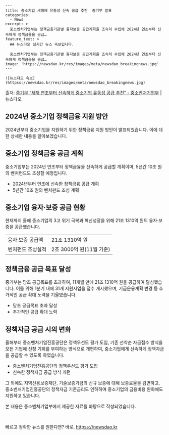     ---
    title: 중소기업 새해에 유동성 신속 공급 추진  중기부 발표
    categories:
      - News
    excerpt: >
      중소벤처기업부는 정책금융기관별 융자보증 공급계획을 조속히 수립해 2024년 연초부터 신속하게 정책금융을 공급…
    feature_text: >
      ## 뉴스다오 실시간 뉴스 속보입니다.
    
      중소벤처기업부는 정책금융기관별 융자보증 공급계획을 조속히 수립해 2024년 연초부터 신속하게 정책금융을 공급…
    image: 'https://newsdao.kr/res/images/meta/newsdao_breakingnews.jpg'
    ---
    
    ![뉴스다오 속보](httpss://newsdao.kr/res/images/meta/newsdao_breakingnews.jpg)

<p>출처: <a href="httpss://newsdao.kr/2887" rel="dofollow">중기부 “새해 연초부터 신속하게 중소기업 유동성 공급 추진” - 중소벤처기업부</a> | 뉴스다오</p>

<h2 data-ke-size="size26">2024년 중소기업 정책금융 지원 방안</h2>
<p data-ke-size="size16">2024년부터 중소기업을 지원하기 위한 정책금융 지원 방안이 발표되었습니다. 이에 대한 상세한 내용을 알아보겠습니다.</p>

<h2 data-ke-size="size24">중소기업 정책금융 공급 계획</h2>
<p data-ke-size="size16">중소기업부는 2024년 연초부터 정책금융을 신속하게 공급할 계획이며, 5년간 10조 원의 벤처펀드도 조성할 예정입니다.</p>
<ul>
  <li>2024년부터 연초에 신속한 정책금융 공급 계획</li>
  <li>5년간 10조 원의 벤처펀드 조성 계획</li>
</ul>

<h2 data-ke-size="size24">중소기업 융자·보증 공급 현황</h2>
<p data-ke-size="size16">현재까지 올해 중소기업의 3고 위기 극복과 혁신성장을 위해 21조 1310억 원의 융자·보증을 공급했습니다.</p>
<table>
  <tr>
    <td>융자·보증 공급액</td>
    <td>21조 1310억 원</td>
  </tr>
  <tr>
    <td>벤처펀드 조성실적</td>
    <td>2조 3000억 원(11월 기준)</td>
  </tr>
</table>

<h2 data-ke-size="size24">정책금융 공급 목표 달성</h2>
<p data-ke-size="size16">중기부는 당초 공급목표를 초과하여, 11개월 만에 21조 1310억 원을 공급하여 달성했습니다. 이를 위해 1분기 내에 31개 지원사업을 접수 개시했으며, 기금운용계획 변경 등 추가적인 공급 확대 노력을 기울였습니다.</p>
<ul>
  <li>당초 공급목표 초과 달성</li>
  <li>추가적인 공급 확대 노력</li>
</ul>

<h2 data-ke-size="size24">정책자금 공급 시의 변화</h2>
<p data-ke-size="size16">올해부터 중소벤처기업진흥공단은 정책우선도 평가 도입, 기존 선착순 자금접수 방식을 모든 기업에 신청 기회를 부여하는 방식으로 개편하여, 중소기업에게 신속하게 정책자금을 공급할 수 있도록 하였습니다.</p>
<ul>
  <li>중소벤처기업진흥공단의 정책우선도 평가 도입</li>
  <li>신속한 정책자금 공급 방식 개편</li>
</ul>
<p data-ke-size="size16">그 외에도 지역신용보증재단, 기술보증기금의 신규 보증에 대해 보증료율을 감면하고, 중소벤처기업진흥공단의 정책자금 기준금리도 인하하여 중소기업의 금융비용 완화에도 지원하고 있습니다.</p>

<p data-ke-size="size16">본 내용은 중소벤처기업부에서 제공한 자료를 바탕으로 작성되었습니다.</p>
<p data-ke-size="size16">&nbsp;</p> 

빠르고 정확한 뉴스를 원한다면? 바로, <a href="httpss://newsdao.kr" rel="dofollow">httpss://newsdao.kr</a>


    